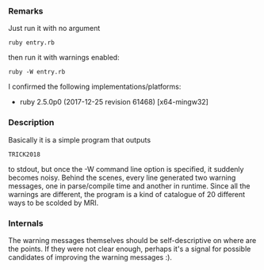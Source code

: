 ### Remarks

Just run it with no argument

    ruby entry.rb

then run it with warnings enabled:

    ruby -W entry.rb

I confirmed the following implementations/platforms:

* ruby 2.5.0p0 (2017-12-25 revision 61468) [x64-mingw32]


### Description

Basically it is a simple program that outputs

    TRICK2018

to stdout, but once the -W command line option is specified, it suddenly
becomes noisy. Behind the scenes, every line generated two warning messages,
one in parse/compile time and another in runtime. Since all the warnings are
different, the program is a kind of catalogue of 20 different ways to be
scolded by MRI.


### Internals

The warning messages themselves should be self-descriptive on where are the
points. If they were not clear enough, perhaps it's a signal for possible
candidates of improving the warning messages :).
